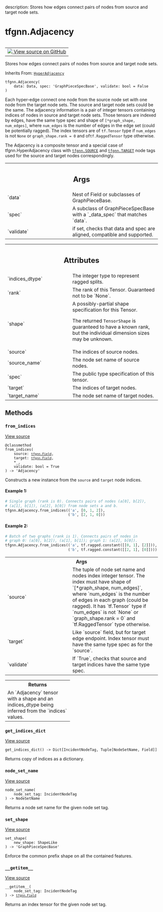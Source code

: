 description: Stores how edges connect pairs of nodes from source and target node sets.

<div itemscope itemtype="http://developers.google.com/ReferenceObject">
<meta itemprop="name" content="tfgnn.Adjacency" />
<meta itemprop="path" content="Stable" />
<meta itemprop="property" content="__getitem__"/>
<meta itemprop="property" content="__init__"/>
<meta itemprop="property" content="from_indices"/>
<meta itemprop="property" content="get_indices_dict"/>
<meta itemprop="property" content="node_set_name"/>
<meta itemprop="property" content="set_shape"/>
</div>

# tfgnn.Adjacency

<!-- Insert buttons and diff -->

<table class="tfo-notebook-buttons tfo-api nocontent" align="left">
<td>
  <a target="_blank" href="https://github.com/tensorflow/gnn/tree/master/tensorflow_gnn/graph/adjacency.py#L245-L337">
    <img src="https://www.tensorflow.org/images/GitHub-Mark-32px.png" />
    View source on GitHub
  </a>
</td>
</table>



Stores how edges connect pairs of nodes from source and target node sets.

Inherits From: [`HyperAdjacency`](../tfgnn/HyperAdjacency.md)

<pre class="devsite-click-to-copy prettyprint lang-py tfo-signature-link">
<code>tfgnn.Adjacency(
    data: Data, spec: 'GraphPieceSpecBase', validate: bool = False
)
</code></pre>



<!-- Placeholder for "Used in" -->

Each hyper-edge connect one node from the source node set with one node from
the target node sets. The source and target node sets could be the same.
The adjacency information is a pair of integer tensors containing indices of
nodes in source and target node sets. Those tensors are indexed by
edges, have the same type spec and shape of `[*graph_shape, num_edges]`,
where `num_edges` is the number of edges in the edge set (could be potentially
ragged). The index tensors are of `tf.Tensor` type if `num_edges` is not
`None` or `graph_shape.rank = 0` and of`tf.RaggedTensor` type otherwise.

The Adjacency is a composite tensor and a special case of tfgnn.HyperAdjacency
class with <a href="../tfgnn.md#SOURCE"><code>tfgnn.SOURCE</code></a> and <a href="../tfgnn.md#TARGET"><code>tfgnn.TARGET</code></a> node tags used for the source and
target nodes correspondingly.

<!-- Tabular view -->
 <table class="responsive fixed orange">
<colgroup><col width="214px"><col></colgroup>
<tr><th colspan="2"><h2 class="add-link">Args</h2></th></tr>

<tr>
<td>
`data`
</td>
<td>
Nest of Field or subclasses of GraphPieceBase.
</td>
</tr><tr>
<td>
`spec`
</td>
<td>
A subclass of GraphPieceSpecBase with a `_data_spec` that matches
`data`.
</td>
</tr><tr>
<td>
`validate`
</td>
<td>
if set, checks that data and spec are aligned, compatible and
supported.
</td>
</tr>
</table>





<!-- Tabular view -->
 <table class="responsive fixed orange">
<colgroup><col width="214px"><col></colgroup>
<tr><th colspan="2"><h2 class="add-link">Attributes</h2></th></tr>

<tr>
<td>
`indices_dtype`
</td>
<td>
The integer type to represent ragged splits.
</td>
</tr><tr>
<td>
`rank`
</td>
<td>
The rank of this Tensor. Guaranteed not to be `None`.
</td>
</tr><tr>
<td>
`shape`
</td>
<td>
A possibly-partial shape specification for this Tensor.

The returned `TensorShape` is guaranteed to have a known rank, but the
individual dimension sizes may be unknown.
</td>
</tr><tr>
<td>
`source`
</td>
<td>
The indices of source nodes.
</td>
</tr><tr>
<td>
`source_name`
</td>
<td>
The node set name of source nodes.
</td>
</tr><tr>
<td>
`spec`
</td>
<td>
The public type specification of this tensor.
</td>
</tr><tr>
<td>
`target`
</td>
<td>
The indices of target nodes.
</td>
</tr><tr>
<td>
`target_name`
</td>
<td>
The node set name of target nodes.
</td>
</tr>
</table>



## Methods

<h3 id="from_indices"><code>from_indices</code></h3>

<a target="_blank" class="external" href="https://github.com/tensorflow/gnn/tree/master/tensorflow_gnn/graph/adjacency.py#L263-L307">View source</a>

<pre class="devsite-click-to-copy prettyprint lang-py tfo-signature-link">
<code>@classmethod</code>
<code>from_indices(
    source: <a href="../tfgnn/Field.md"><code>tfgnn.Field</code></a>,
    target: <a href="../tfgnn/Field.md"><code>tfgnn.Field</code></a>,
    *_,
    validate: bool = True
) -> 'Adjacency'
</code></pre>

Constructs a new instance from the `source` and `target` node indices.


#### Example 1:



```python
# Single graph (rank is 0). Connects pairs of nodes (a[0], b[2]),
# (a[1], b[1]), (a[2], b[0]) from node sets a and b.
tfgnn.Adjacency.from_indices(('a', [0, 1, 2]),
                             ('b', [2, 1, 0]))
```

#### Example 2:



```python
# Batch of two graphs (rank is 1). Connects pairs of nodes in
# graph 0: (a[0], b[2]), (a[1], b[1]); graph 1: (a[2], b[0]).
tfgnn.Adjacency.from_indices(('a', tf.ragged.constant([[0, 1], [2]])),
                             ('b', tf.ragged.constant([[2, 1], [0]])))
```

<!-- Tabular view -->
 <table class="responsive fixed orange">
<colgroup><col width="214px"><col></colgroup>
<tr><th colspan="2">Args</th></tr>

<tr>
<td>
`source`
</td>
<td>
The tuple of node set name and nodes index integer tensor. The
index must have shape of `[*graph_shape, num_edges]`, where `num_edges`
is the number of edges in each graph (could be ragged). It has
`tf.Tensor` type if `num_edges` is not `None` or `graph_shape.rank = 0`
and `tf.RaggedTensor` type otherwise.
</td>
</tr><tr>
<td>
`target`
</td>
<td>
Like `source` field, but for target edge endpoint. Index tensor
must have the same type spec as for the `source`.
</td>
</tr><tr>
<td>
`validate`
</td>
<td>
If `True`, checks that source and target indices have the same
type spec.
</td>
</tr>
</table>



<!-- Tabular view -->
 <table class="responsive fixed orange">
<colgroup><col width="214px"><col></colgroup>
<tr><th colspan="2">Returns</th></tr>
<tr class="alt">
<td colspan="2">
An `Adjacency` tensor with a shape and an indices_dtype being inferred
from the `indices` values.
</td>
</tr>

</table>



<h3 id="get_indices_dict"><code>get_indices_dict</code></h3>

<a target="_blank" class="external" href="https://github.com/tensorflow/gnn/tree/master/tensorflow_gnn/graph/adjacency.py#L134-L141">View source</a>

<pre class="devsite-click-to-copy prettyprint lang-py tfo-signature-link">
<code>get_indices_dict() -> Dict[IncidentNodeTag, Tuple[NodeSetName, Field]]
</code></pre>

Returns copy of indices as a dictionary.


<h3 id="node_set_name"><code>node_set_name</code></h3>

<a target="_blank" class="external" href="https://github.com/tensorflow/gnn/tree/master/tensorflow_gnn/graph/adjacency.py#L130-L132">View source</a>

<pre class="devsite-click-to-copy prettyprint lang-py tfo-signature-link">
<code>node_set_name(
    node_set_tag: IncidentNodeTag
) -> NodeSetName
</code></pre>

Returns a node set name for the given node set tag.


<h3 id="set_shape"><code>set_shape</code></h3>

<a target="_blank" class="external" href="https://github.com/tensorflow/gnn/tree/master/tensorflow_gnn/graph/graph_piece.py#L290-L296">View source</a>

<pre class="devsite-click-to-copy prettyprint lang-py tfo-signature-link">
<code>set_shape(
    new_shape: ShapeLike
) -> 'GraphPieceSpecBase'
</code></pre>

Enforce the common prefix shape on all the contained features.


<h3 id="__getitem__"><code>__getitem__</code></h3>

<a target="_blank" class="external" href="https://github.com/tensorflow/gnn/tree/master/tensorflow_gnn/graph/adjacency.py#L126-L128">View source</a>

<pre class="devsite-click-to-copy prettyprint lang-py tfo-signature-link">
<code>__getitem__(
    node_set_tag: IncidentNodeTag
) -> <a href="../tfgnn/Field.md"><code>tfgnn.Field</code></a>
</code></pre>

Returns an index tensor for the given node set tag.




